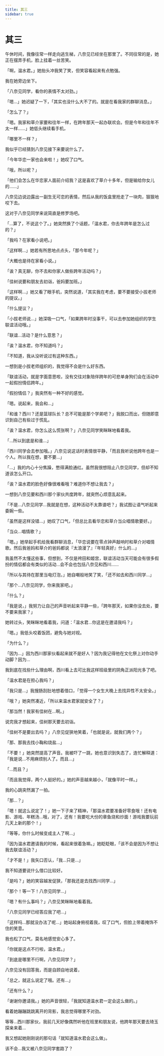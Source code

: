 ```yaml
---
title: 其三
sidebar: true
---
```


# 其三

<ClientOnly>
<title-pv/>
</ClientOnly>

午休时间，我像往常一样走向逃生梯，八奈见已经坐在那里了。不同往常的是，她正在摆弄手机，脸上挂着一丝苦笑。

「啊，温水君。」她抬头冲我笑了笑，但笑容看起来有点勉强。

我在她旁边坐下。

「八奈见同学，看你的表情不太对劲。」

「嗯...」她迟疑了一下，「其实也没什么大不了的。就是在看我家的群聊消息。」

「怎么了？」

「嗯。我家和草介家要和往年一样，在跨年那天一起办联欢会。但是今年和往年不太一样......」她低头继续看手机，

「哪里不一样？」

我似乎已经猜到八奈见接下来要说什么了。

「今年华恋一家也会来啦！」她叹了口气。

「哦，所以呢？」

「他们会怎么在华恋家人面前介绍我？这是喜欢了草介十多年，但是输给你女儿的......」

八奈见边说边露出一副生无可恋的表情，然后从我的饭盒里抢走了一块肉，狠狠地咬下去。

这对于八奈见同学来说简直是修罗场吧。

「...算了，不说这个了。」她突然换了个话题，「温水君，你去年跨年是怎么过的？」

「我吗？在家看小说吧。」

「这样啊...」她若有所思地点点头，「那今年呢？」

「大概也是待在家看小说。」

「诶？真无聊，你不去和你家人做些跨年活动吗？」

「佳树说要和朋友去初诣，爸妈要加班。」

「这样啊...」她又看了眼手机，突然说道，「其实我在考虑，要不要接受小拔老师的提议。」

「什么提议？」

「小拔老师说...」她深吸一口气，「如果跨年时没事干，可以去参加她组织的学生联谊活动哦。」

「联谊...活动？是什么意思？」

「诶？温水君，你不知道吗？」

「不知道，我从没听说过有这种东西。」

一想到是小拔老师组织的，我觉得不会是什么好东西。

「联谊活动，就是字面意思啦，没有交往对象陪伴跨年的可悲单身狗们会在活动中一起假扮情侣跨年。」

「假扮情侣？」我突然有一种不好的感觉。

「嗯。说起来，我会和...」

「和谁？西川？还是篮球队长？总不可能是那个学弟吧？」我脱口而出，但随即意识到自己有些过于慌乱。

「诶？温水君，你怎么这么慌张啊？」八奈见同学笑眯眯地看着我。

「...所以到底是和谁...」

「西川同学会去参加哦。」八奈见说这话时表情很平静，「而且我听说他跨年也是一个人。所以我在想，要不要...」

「...」我的内心十分焦躁，憋得满脸通红。虽然我很想阻止八奈见同学，但却不知道该怎么开口。

「诶？温水君的脸色好像很难看哦？难道你不想让我去？」

一想到八奈见要和西川那个家伙共度跨年，就突然心烦意乱起来。

「不是...八奈见同学...我就是在想，这种活动不太靠谱吧？」我试图让语气听起来委婉一些。

「虽然是这样没错...」她叹了口气，「但总比去看华恋和草介当众唱情歌要好。」

「当众...唱情歌？」

「嗯。」她举起手机给我看群聊消息，「华恋说要在零点钟声敲响时和草介对唱情歌。然后我爸妈和草介的爸妈都说『太浪漫了』『年轻真好』什么的...」

我虽然不太懂这些事，但想到，不仅是袴田和姬宫，联谊活动当天可能会有很多假扮的情侣都会有类似的活动...会不会也包括八奈见和西川......

「所以与其待在那里当电灯泡，」她自嘲般地笑了笑，「还不如去和西川同学...」

「那个...八奈见同学，你来我家吧。」

「什么？」

「我是说，」我努力让自己的声音听起来平静一些，「跨年那天，如果你没去处，要不要来我家？」

她转过头，笑眯眯地看着我，问道：「温水君...你这是在邀请我吗？」

「嗯。」我低头咬着饭团，避免与她对视。

「为什么？」

「因为...」因为西川那家伙看起来就不是好人？因为我记得他在文化祭上对你动手动脚？因为...

我到底在找些什么理由啊，西川看上去可比我这样班级里的阴角正派阳光多了吧。

「温水君是在担心我吗？」

「我只是...」我搜肠刮肚地想着借口，「觉得一个女生大晚上去找异性不太安全。」

「哦？」她突然凑近，「所以来温水君家就安全了？」

「那当然！我家有佳树在...啊。」

说完我才想起来，佳树那天要去初诣。

「佳树不是要出去吗？」八奈见促狭地笑着，「也就是说，就我们两个？」

「那、那我去找小鞠和烧盐...」

「不要！」她突然提高了声音。我被吓了一跳，她也意识到失态了，连忙解释道：「我是说...不用麻烦别人了。而且...」

「...而且？」

「而且我觉得，两个人挺好的。」她的声音越来越小，「就像平时一样。」

我的心跳突然漏了一拍。

「那...？」

「嗯！就这么说定了！」她一下子来了精神，「那温水君要准备好零食哦！还有电影、游戏、年糕汤...哦，对了，还有！我要吃大份的章鱼烧和炒面！游戏我要玩前几天上新的那个！」

「等等，你什么时候变成主人了啊...」

「因为温水君邀请我的时候，看起来很着急嘛。」她眨眨眼，「该不会是因为不想让我去联谊活动？」

「才不是！」我矢口否认，「我...只是...」

我不知道要说什么借口比较好。

「是吗？」她的笑容越发促狭，「那我还是去找西川同学...」

「那个！等一下！八奈见同学...」

「嗯？有什么事吗？」八奈见笑眯眯地看着我。

「八奈见同学已经答应我了吧...」

「这样吗...那就没办法了呢...」她站起身俯视着我，叹了口气，但脸上带着掩饰不住的笑意。

我也松了口气，莫名地感觉安心多了。

「你就是这点不行啦，温水君。」

「到底是哪里不行啊，八奈见同学？」

八奈见没有回答我，而是自顾自地说着，

「总之，就这么说定了哦。还有...」

「还有什么？」

「谢谢你邀请我。」她的声音很轻，「我就知道温水君一定会这么做的。」

看着她蹦蹦跳跳离开的背影，我总觉得哪里不对劲。

等等...西川那家伙，我前几天好像偶然听他在班里和朋友说，他跨年那天要去琦玉探亲来着...

我又想起她刚刚说的那句话「就知道温水君会这么做」。

该不会...我又被八奈见同学套路了？

<ClientOnly>
  <leave/>
</ClientOnly/>